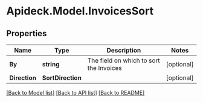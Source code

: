 # Apideck.Model.InvoicesSort

## Properties

Name | Type | Description | Notes
------------ | ------------- | ------------- | -------------
**By** | **string** | The field on which to sort the Invoices | [optional] 
**Direction** | **SortDirection** |  | [optional] 

[[Back to Model list]](../README.md#documentation-for-models) [[Back to API list]](../README.md#documentation-for-api-endpoints) [[Back to README]](../README.md)

